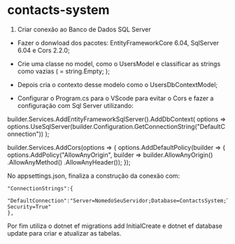 # contacts-system

1) Criar conexão ao Banco de Dados SQL Server

  - Fazer o donwload dos pacotes: EntityFrameworkCore 6.04, SqlServer 6.04 e Cors 2.2.0;
  - Crie uma classe no model, como o UsersModel e classificar as strings como vazias ( = string.Empty; );
  - Depois cria o contexto desse modelo como o UsersDbContextModel;
  
  - Configurar o Program.cs para o VScode para evitar o Cors e fazer a configuração com Sql Server utilizando: 
  
builder.Services.AddEntityFrameworkSqlServer().AddDbContext<UsersDbContextModel>(
    options => options.UseSqlServer(builder.Configuration.GetConnectionString("DefaultConnection"))
);

builder.Services.AddCors(options => 
{
    options.AddDefaultPolicy(builder => 
    {
        options.AddPolicy("AllowAnyOrigin", builder =>
            builder.AllowAnyOrigin()
                   .AllowAnyMethod()
                   .AllowAnyHeader());
    });
  
  No appsettings.json, finaliza a construção da conexão com:
  
    "ConnectionStrings":{
      "DefaultConnection":"Server=NomedoSeuServidor;Database=ContactsSystem;Trusted_Connection=True;Integrated Security=True"
    },
  
  Por fim utiliza o dotnet ef migrations add InitialCreate e dotnet ef database update para criar e atualizar as tabelas.
    
    
